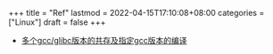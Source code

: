 +++
title = "Ref"
lastmod = 2022-04-15T17:10:08+08:00
categories = ["Linux"]
draft = false
+++

-   [多个gcc/glibc版本的共存及指定gcc版本的编译](https://blog.csdn.net/mo4776/article/details/119837501)